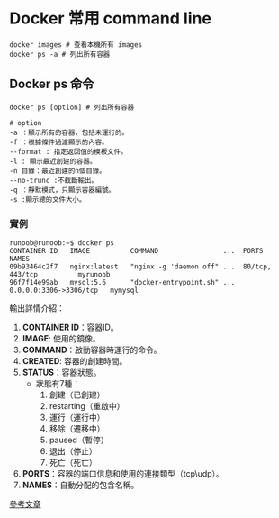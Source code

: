 # Docker 常用 command line

```shell
docker images # 查看本機所有 images
docker ps -a # 列出所有容器

```

## Docker ps 命令

```shell
docker ps [option] # 列出所有容器
```

```shell
# option 
-a ：顯示所有的容器，包括未運行的。
-f ：根據條件過濾顯示的內容。
--format : 指定返回值的模板文件。
-l : 顯示最近創建的容器。
-n 目錄：最近創建的n個目錄。
--no-trunc :不截斷輸出。
-q ：靜默模式，只顯示容器編號。
-s :顯示總的文件大小。
```

### 實例

```shell
runoob@runoob:~$ docker ps
CONTAINER ID   IMAGE          COMMAND                ...  PORTS                    NAMES
09b93464c2f7   nginx:latest   "nginx -g 'daemon off" ...  80/tcp, 443/tcp          myrunoob
96f7f14e99ab   mysql:5.6      "docker-entrypoint.sh" ...  0.0.0.0:3306->3306/tcp   mymysql
```

輸出詳情介紹：

1. **CONTAINER ID**：容器ID。
2. **IMAGE**: 使用的鏡像。
3. **COMMAND**：啟動容器時運行的命令。
4. **CREATED**: 容器的創建時間。
5. **STATUS**：容器狀態。
   * 狀態有7種：
        1. 創建（已創建）
        1. restarting（重啟中）
        1. 運行（運行中）
        1. 移除（遷移中）
        1. paused（暫停）
        1. 退出（停止）
        1. 死亡（死亡）
6. **PORTS**：容器的端口信息和使用的連接類型（tcp\udp）。
7. **NAMES**：自動分配的包含名稱。

[參考文章](https://www.runoob.com/docker/docker-ps-command.html)
